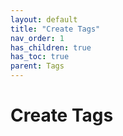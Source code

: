 ```yaml
---
layout: default
title: "Create Tags"
nav_order: 1
has_children: true
has_toc: true
parent: Tags
---
```


# Create Tags
